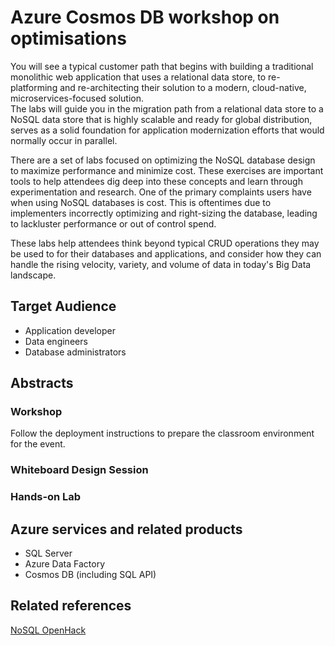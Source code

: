 # Azure Cosmos DB workshop on optimisations
You will see a typical customer path that begins with building a traditional monolithic web application that uses a relational data store, to re-platforming and re-architecting their solution to a modern, cloud-native, microservices-focused solution.  
The labs will guide you in the migration path from a relational data store to a NoSQL data store that is highly scalable and ready for global distribution, serves as a solid foundation for application modernization efforts that would normally occur in parallel. 

There are a set of labs focused on optimizing the NoSQL database design to maximize performance and minimize cost. These exercises are important tools to help attendees dig deep into these concepts and learn through experimentation and research. One of the primary complaints users have when using NoSQL databases is cost. This is oftentimes due to implementers incorrectly optimizing and right-sizing the database, leading to lackluster performance or out of control spend.

These labs help attendees think beyond typical CRUD operations they may be used to for their databases and applications, and consider how they can handle the rising velocity, variety, and volume of data in today's Big Data landscape.


## Target Audience

- Application developer
- Data engineers
- Database administrators

## Abstracts

### Workshop
Follow the deployment instructions to prepare the classroom environment for the event.

### Whiteboard Design Session


### Hands-on Lab


## Azure services and related products

- SQL Server
- Azure Data Factory
- Cosmos DB (including SQL API)

## Related references
[NoSQL OpenHack](https://github.com/solliancenet/nosql-openhack)

